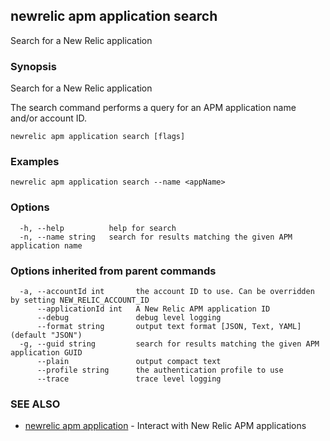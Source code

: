 ## newrelic apm application search

Search for a New Relic application

### Synopsis

Search for a New Relic application

The search command performs a query for an APM application name and/or account ID.


```
newrelic apm application search [flags]
```

### Examples

```
newrelic apm application search --name <appName>
```

### Options

```
  -h, --help          help for search
  -n, --name string   search for results matching the given APM application name
```

### Options inherited from parent commands

```
  -a, --accountId int       the account ID to use. Can be overridden by setting NEW_RELIC_ACCOUNT_ID
      --applicationId int   A New Relic APM application ID
      --debug               debug level logging
      --format string       output text format [JSON, Text, YAML] (default "JSON")
  -g, --guid string         search for results matching the given APM application GUID
      --plain               output compact text
      --profile string      the authentication profile to use
      --trace               trace level logging
```

### SEE ALSO

* [newrelic apm application](newrelic_apm_application.md)	 - Interact with New Relic APM applications

